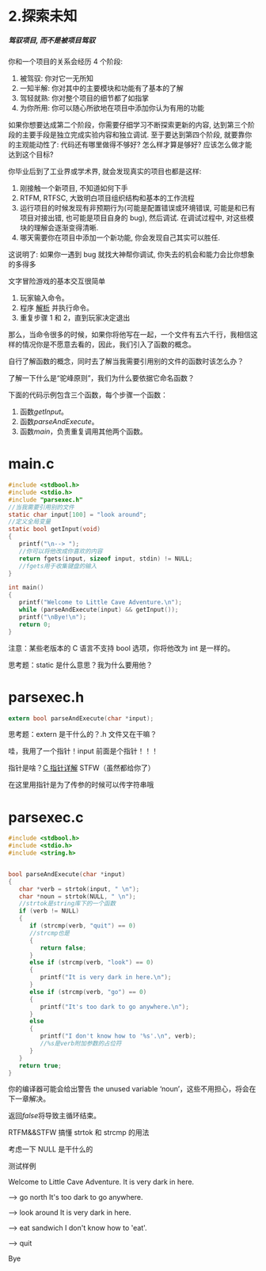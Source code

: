 # 2.探索未知

##### <strong> 驾驭项目, 而不是被项目驾驭</strong>

你和一个项目的关系会经历 4 个阶段:

1. 被驾驭: 你对它一无所知
2. 一知半解: 你对其中的主要模块和功能有了基本的了解
3. 驾轻就熟: 你对整个项目的细节都了如指掌
4. 为你所用: 你可以随心所欲地在项目中添加你认为有用的功能

如果你想要达成第二个阶段，你需要仔细学习不断探索更新的内容, 达到第三个阶段的主要手段是独立完成实验内容和独立调试. 至于要达到第四个阶段, 就要靠你的主观能动性了: 代码还有哪里做得不够好? 怎么样才算是够好? 应该怎么做才能达到这个目标?

你毕业后到了工业界或学术界, 就会发现真实的项目也都是这样:

1. 刚接触一个新项目, 不知道如何下手
2. RTFM, RTFSC, 大致明白项目组织结构和基本的工作流程
3. 运行项目的时候发现有非预期行为(可能是配置错误或环境错误, 可能是和已有项目对接出错, 也可能是项目自身的 bug), 然后调试. 在调试过程中, 对这些模块的理解会逐渐变得清晰.
4. 哪天需要你在项目中添加一个新功能, 你会发现自己其实可以胜任.

这说明了: 如果你一遇到 bug 就找大神帮你调试, 你失去的机会和能力会比你想象的多得多

文字冒险游戏的基本交互很简单

1. 玩家输入命令。
2. 程序 [解析](http://en.wikipedia.org/wiki/Parsing) 并执行命令。
3. 重复步骤 1 和 2，直到玩家决定退出

那么，当命令很多的时候，如果你将他写在一起，一个文件有五六千行，我相信这样的情况你是不愿意去看的，因此，我们引入了函数的概念。

自行了解函数的概念，同时去了解当我需要引用别的文件的函数时该怎么办？

了解一下什么是“驼峰原则”，我们为什么要依据它命名函数？

下面的代码示例包含三个函数，每个步骤一个函数：

1. 函数<em>getInput</em>。
2. 函数<em>parseAndExecute</em>。
3. 函数<em>main</em>，负责重复调用其他两个函数。

# main.c

```c
#include <stdbool.h>
#include <stdio.h>
#include "parsexec.h"
//当我需要引用别的文件
static char input[100] = "look around";
//定义全局变量
static bool getInput(void)
{
   printf("\n--> ");
   //你可以将他改成你喜欢的内容
   return fgets(input, sizeof input, stdin) != NULL;
   //fgets用于收集键盘的输入
}

int main()
{
   printf("Welcome to Little Cave Adventure.\n");
   while (parseAndExecute(input) && getInput());
   printf("\nBye!\n");
   return 0;
}
```

注意：某些老版本的 C 语言不支持 bool 选项，你将他改为 int 是一样的。

思考题：static 是什么意思？我为什么要用他？

# <strong>parsexec.h</strong>

```c
extern bool parseAndExecute(char *input);
```

思考题：extern 是干什么的？.h 文件又在干嘛？

哇，我用了一个指针！input 前面是个指针！！！

指针是啥？[C 指针详解](https://www.runoob.com/w3cnote/c-pointer-detail.html) STFW（虽然都给你了）

在这里用指针是为了传参的时候可以传字符串哦

# <strong>parsexec.c</strong>

```c
#include <stdbool.h>
#include <stdio.h>
#include <string.h>


bool parseAndExecute(char *input)
{
   char *verb = strtok(input, " \n");
   char *noun = strtok(NULL, " \n");
   //strtok是string库下的一个函数
   if (verb != NULL)
   {
      if (strcmp(verb, "quit") == 0)
      //strcmp也是
      {
         return false;
      }
      else if (strcmp(verb, "look") == 0)
      {
         printf("It is very dark in here.\n");
      }
      else if (strcmp(verb, "go") == 0)
      {
         printf("It's too dark to go anywhere.\n");
      }
      else
      {
         printf("I don't know how to '%s'.\n", verb);
         //%s是verb附加参数的占位符
      }
   }
   return true;
}
```

你的编译器可能会给出警告 the unused variable ‘noun’，这些不用担心，将会在下一章解决。

返回<em>false</em>将导致主循环结束。

RTFM&&STFW 搞懂 strtok 和 strcmp 的用法

考虑一下 NULL 是干什么的

测试样例

Welcome to Little Cave Adventure.
It is very dark in here.

--> go north
It's too dark to go anywhere.

--> look around
It is very dark in here.

--> eat sandwich
I don't know how to 'eat'.

--> quit

Bye
